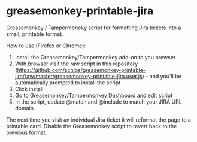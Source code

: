 greasemonkey-printable-jira
===========================

Greasemonkey / Tampermoneky script for formatting Jira tickets into a small, printable format.

How to use (Firefox or Chrome):

1. Install the Greasemonkey/Tampermonkey add-on to you browser
2. With browser visit the raw script in this repository (https://github.com/schlos/greasemonkey-printable-jira/raw/master/greasemonkey-printable-jira.user.js) - and you'll be automatically prompted to install the script
3. Click install
4. Go to Greasemonkey/Tampermonkey Dashboard and edit script
5. In the script, update @match and @include to match your JIRA URL domain.

The next time you visit an individual Jira ticket it will reformat the page to a printable card.  Disable the Greasemonkey script to revert back to the previous format.

